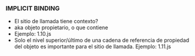 ### IMPLICIT BINDING
* El sitio de llamada tiene contexto?
* aka objeto propietario, o que contiene
* Ejemplo: 1.10.js
* Solo el nivel superior/último de una cadena de referencia de propiedad del objeto es importante para el sitio de llamada. Ejemplo: 1.11.js